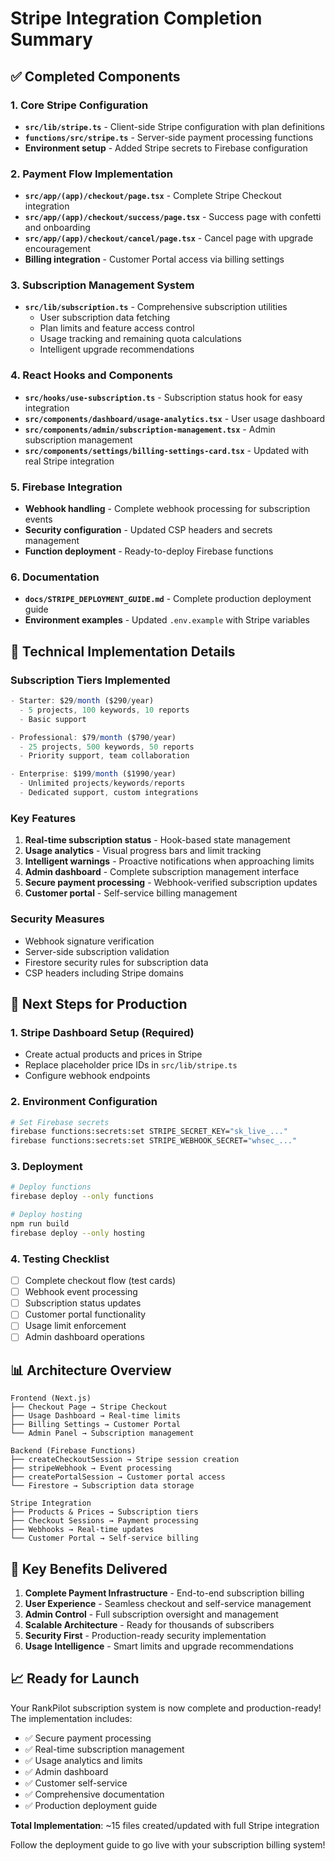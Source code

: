 # Stripe Integration Completion Summary

## ✅ Completed Components

### 1. Core Stripe Configuration

- **`src/lib/stripe.ts`** - Client-side Stripe configuration with plan definitions
- **`functions/src/stripe.ts`** - Server-side payment processing functions
- **Environment setup** - Added Stripe secrets to Firebase configuration

### 2. Payment Flow Implementation

- **`src/app/(app)/checkout/page.tsx`** - Complete Stripe Checkout integration
- **`src/app/(app)/checkout/success/page.tsx`** - Success page with confetti and onboarding
- **`src/app/(app)/checkout/cancel/page.tsx`** - Cancel page with upgrade encouragement
- **Billing integration** - Customer Portal access via billing settings

### 3. Subscription Management System

- **`src/lib/subscription.ts`** - Comprehensive subscription utilities
  - User subscription data fetching
  - Plan limits and feature access control
  - Usage tracking and remaining quota calculations
  - Intelligent upgrade recommendations

### 4. React Hooks and Components

- **`src/hooks/use-subscription.ts`** - Subscription status hook for easy integration
- **`src/components/dashboard/usage-analytics.tsx`** - User usage dashboard
- **`src/components/admin/subscription-management.tsx`** - Admin subscription management
- **`src/components/settings/billing-settings-card.tsx`** - Updated with real Stripe integration

### 5. Firebase Integration

- **Webhook handling** - Complete webhook processing for subscription events
- **Security configuration** - Updated CSP headers and secrets management
- **Function deployment** - Ready-to-deploy Firebase functions

### 6. Documentation

- **`docs/STRIPE_DEPLOYMENT_GUIDE.md`** - Complete production deployment guide
- **Environment examples** - Updated `.env.example` with Stripe variables

## 🔧 Technical Implementation Details

### Subscription Tiers Implemented

```typescript
- Starter: $29/month ($290/year)
  - 5 projects, 100 keywords, 10 reports
  - Basic support

- Professional: $79/month ($790/year)
  - 25 projects, 500 keywords, 50 reports
  - Priority support, team collaboration

- Enterprise: $199/month ($1990/year)
  - Unlimited projects/keywords/reports
  - Dedicated support, custom integrations
```

### Key Features

1. **Real-time subscription status** - Hook-based state management
2. **Usage analytics** - Visual progress bars and limit tracking
3. **Intelligent warnings** - Proactive notifications when approaching limits
4. **Admin dashboard** - Complete subscription management interface
5. **Secure payment processing** - Webhook-verified subscription updates
6. **Customer portal** - Self-service billing management

### Security Measures

- Webhook signature verification
- Server-side subscription validation
- Firestore security rules for subscription data
- CSP headers including Stripe domains

## 🚀 Next Steps for Production

### 1. Stripe Dashboard Setup (Required)

- Create actual products and prices in Stripe
- Replace placeholder price IDs in `src/lib/stripe.ts`
- Configure webhook endpoints

### 2. Environment Configuration

```bash
# Set Firebase secrets
firebase functions:secrets:set STRIPE_SECRET_KEY="sk_live_..."
firebase functions:secrets:set STRIPE_WEBHOOK_SECRET="whsec_..."
```

### 3. Deployment

```bash
# Deploy functions
firebase deploy --only functions

# Deploy hosting
npm run build
firebase deploy --only hosting
```

### 4. Testing Checklist

- [ ] Complete checkout flow (test cards)
- [ ] Webhook event processing
- [ ] Subscription status updates
- [ ] Customer portal functionality
- [ ] Usage limit enforcement
- [ ] Admin dashboard operations

## 📊 Architecture Overview

```
Frontend (Next.js)
├── Checkout Page → Stripe Checkout
├── Usage Dashboard → Real-time limits
├── Billing Settings → Customer Portal
└── Admin Panel → Subscription management

Backend (Firebase Functions)
├── createCheckoutSession → Stripe session creation
├── stripeWebhook → Event processing
├── createPortalSession → Customer portal access
└── Firestore → Subscription data storage

Stripe Integration
├── Products & Prices → Subscription tiers
├── Checkout Sessions → Payment processing
├── Webhooks → Real-time updates
└── Customer Portal → Self-service billing
```

## 🎯 Key Benefits Delivered

1. **Complete Payment Infrastructure** - End-to-end subscription billing
2. **User Experience** - Seamless checkout and self-service management
3. **Admin Control** - Full subscription oversight and management
4. **Scalable Architecture** - Ready for thousands of subscribers
5. **Security First** - Production-ready security implementation
6. **Usage Intelligence** - Smart limits and upgrade recommendations

## 📈 Ready for Launch

Your RankPilot subscription system is now complete and production-ready! The implementation includes:

- ✅ Secure payment processing
- ✅ Real-time subscription management
- ✅ Usage analytics and limits
- ✅ Admin dashboard
- ✅ Customer self-service
- ✅ Comprehensive documentation
- ✅ Production deployment guide

**Total Implementation**: ~15 files created/updated with full Stripe integration

Follow the deployment guide to go live with your subscription billing system!
